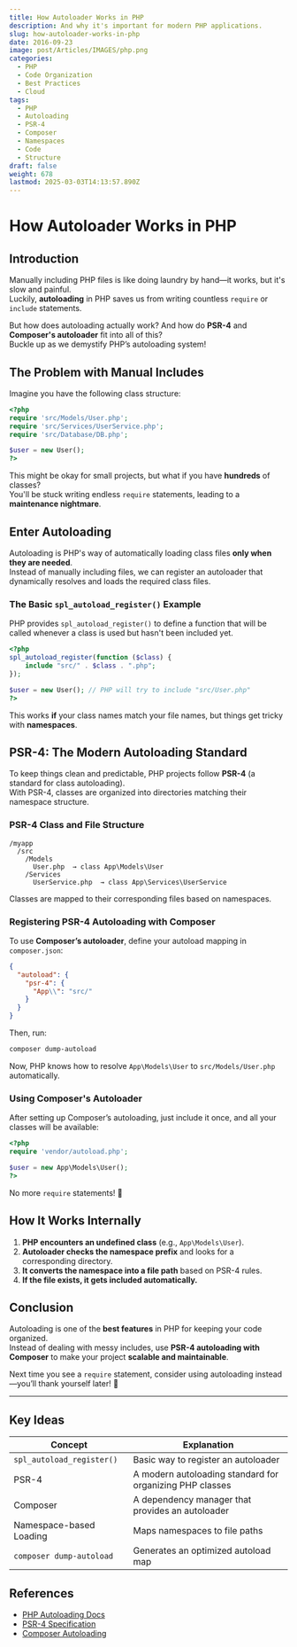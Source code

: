 ```yaml
---
title: How Autoloader Works in PHP
description: And why it's important for modern PHP applications.
slug: how-autoloader-works-in-php
date: 2016-09-23
image: post/Articles/IMAGES/php.png
categories:
  - PHP
  - Code Organization
  - Best Practices
  - Cloud
tags:
  - PHP
  - Autoloading
  - PSR-4
  - Composer
  - Namespaces
  - Code
  - Structure
draft: false
weight: 678
lastmod: 2025-03-03T14:13:57.890Z
---
```

# How Autoloader Works in PHP

## Introduction

Manually including PHP files is like doing laundry by hand—it works, but it's slow and painful.\
Luckily, **autoloading** in PHP saves us from writing countless `require` or `include` statements.

But how does autoloading actually work? And how do **PSR-4** and **Composer's autoloader** fit into all of this?\
Buckle up as we demystify PHP’s autoloading system!

## The Problem with Manual Includes

Imagine you have the following class structure:

```php
<?php
require 'src/Models/User.php';
require 'src/Services/UserService.php';
require 'src/Database/DB.php';

$user = new User();
?>
```

This might be okay for small projects, but what if you have **hundreds** of classes?\
You'll be stuck writing endless `require` statements, leading to a **maintenance nightmare**.

## Enter Autoloading

Autoloading is PHP's way of automatically loading class files **only when they are needed**.\
Instead of manually including files, we can register an autoloader that dynamically resolves and loads the required class files.

### The Basic `spl_autoload_register()` Example

PHP provides `spl_autoload_register()` to define a function that will be called whenever a class is used but hasn't been included yet.

```php
<?php
spl_autoload_register(function ($class) {
    include "src/" . $class . ".php";
});

$user = new User(); // PHP will try to include "src/User.php"
?>
```

This works **if** your class names match your file names, but things get tricky with **namespaces**.

## PSR-4: The Modern Autoloading Standard

To keep things clean and predictable, PHP projects follow **PSR-4** (a standard for class autoloading).\
With PSR-4, classes are organized into directories matching their namespace structure.

### PSR-4 Class and File Structure

```
/myapp
  /src
    /Models
      User.php  → class App\Models\User
    /Services
      UserService.php  → class App\Services\UserService
```

Classes are mapped to their corresponding files based on namespaces.

### Registering PSR-4 Autoloading with Composer

To use **Composer’s autoloader**, define your autoload mapping in `composer.json`:

```json
{
  "autoload": {
    "psr-4": {
      "App\\": "src/"
    }
  }
}
```

Then, run:

```sh
composer dump-autoload
```

Now, PHP knows how to resolve `App\Models\User` to `src/Models/User.php` automatically.

### Using Composer's Autoloader

After setting up Composer’s autoloading, just include it once, and all your classes will be available:

```php
<?php
require 'vendor/autoload.php';

$user = new App\Models\User();
?>
```

No more `require` statements! 🎉

## How It Works Internally

1. **PHP encounters an undefined class** (e.g., `App\Models\User`).
2. **Autoloader checks the namespace prefix** and looks for a corresponding directory.
3. **It converts the namespace into a file path** based on PSR-4 rules.
4. **If the file exists, it gets included automatically.**

## Conclusion

Autoloading is one of the **best features** in PHP for keeping your code organized.\
Instead of dealing with messy includes, use **PSR-4 autoloading with Composer** to make your project **scalable and maintainable**.

Next time you see a `require` statement, consider using autoloading instead—you’ll thank yourself later! 🚀

***

## Key Ideas

| Concept                   | Explanation                                              |
| ------------------------- | -------------------------------------------------------- |
| `spl_autoload_register()` | Basic way to register an autoloader                      |
| PSR-4                     | A modern autoloading standard for organizing PHP classes |
| Composer                  | A dependency manager that provides an autoloader         |
| Namespace-based Loading   | Maps namespaces to file paths                            |
| `composer dump-autoload`  | Generates an optimized autoload map                      |

## References

* [PHP Autoloading Docs](https://www.php.net/manual/en/language.oop5.autoload.php)
* [PSR-4 Specification](https://www.php-fig.org/psr/psr-4/)
* [Composer Autoloading](https://getcomposer.org/doc/01-basic-usage.md#autoloading)
